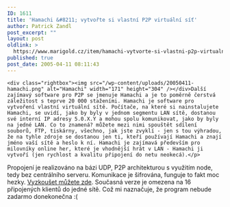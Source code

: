 ```yaml
---
ID: 1611
title: 'Hamachi &#8211; vytvořte si vlastní P2P virtuální síť'
author: Patrick Zandl
post_excerpt: ""
layout: post
oldlink: >
  https://www.marigold.cz/item/hamachi-vytvorte-si-vlastni-p2p-virtualni-sit
published: true
post_date: 2005-04-11 08:11:43
---
```

	<div class="rightbox"><img src="/wp-content/uploads/20050411-hamachi.png" alt="Hamachi" width="171" height="304" /></div>Další zajímavý software pro P2P se jmenuje Hamachi a je to poměrně čerstvá záležitost s teprve 20 000 staženími. Hamachi je software pro vytvoření vlastní virtuální sítě. Počítače, na které si nainstalujete Hamachi, se uvidí, jako by byly v jednom segmentu LAN sítě, dostanou své interní IP adresy 5.0.X.Y a mohou spolu komunikovat, jako by byly na jedné LAN. Co to znamená? můžete mezi nimi spouštět sdílení souborů, FTP, tiskárny, všechno, jak jste zvyklí - jen s tou výhradou, že na tyhle zdroje se dostanou jen ti, kteří používají Hamachi a znají jméno vaší sítě a heslo k ní. Hamachi je zajímavá především pro milovníky online her, které je vhodnější hrát v LAN - Hamachi ji vytvoří (jen rychlost a kvalitu připojení do netu neokecá).</p>

<p>Propojení je realizováno na bázi UDP, P2P architekturou s využitím node, tedy bez centrálního serveru. Komunikace je šifrována, funguje to fakt moc hezky. <a href="http://www.hamachi.cc">Vyzkoušet můžete zde</a>. Současná verze je omezena na 16 připojených klientů do jedné sítě. Což mi naznačuje, že program nebude zadarmo donekonečna :(
</p>
